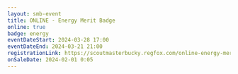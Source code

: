 ```yaml
---
layout: smb-event
title: ONLINE - Energy Merit Badge
online: true
badge: energy
eventDateStart: 2024-03-28 17:00
eventDateEnd: 2024-03-21 21:00
registrationLink: https://scoutmasterbucky.regfox.com/online-energy-merit-badge-2024-03-28pm
onSaleDate: 2024-02-01 0:05
---
```

